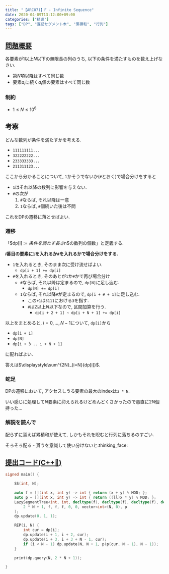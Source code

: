 ```yaml
---
title: "【ARC071】F - Infinite Sequence"
date: 2020-04-09T13:12:00+09:00
categories: ["精進"]
tags: ["DP", "遅延セグメント木", "累積和", "行列"]
---
```


## [問題概要](https://atcoder.jp/contests/arc071/tasks/arc071_d)

各要素が$1$以上$N$以下の無限長の列のうち, 以下の条件を満たすものを数え上げなさい.

* 第$N$項以降はすべて同じ数
* 要素$a_i$に続く$a_i$個の要素はすべて同じ数

### 制約

* $1 \leq N \leq 10^6$

## 考察

どんな数列が条件を満たすかを考える.

* `111111111...`
* `322222222...`
* `233333333...`
* `211311123...`

ここから分かることについて, `1`かそうでないか(`#`とおく)で場合分けをすると

* `1`はそれ以降の数列に影響を与えない.
* `#`の次が
  1. `#`ならば, それ以降は一意
  1. `1`ならば, `#`個続いた後は不問

これをDPの遷移に落とせばよい.

### 遷移

「$dp[i] := $条件を満たす長さ$n$の数列の個数」と定義する.

**$i$番目の要素に`1`を入れるか`#`を入れるかで場合分けをする.**

* `1`を入れるとき, そのまま次に受け流せばよい.
  * `dp[i + 1] += dp[i]`
* `#`を入れるとき, そのあとが`1`か`#`かで再び場合分け
  * `#`ならば, それ以降は定まるので, `dp[N]`に足し込む.
    * `dp[N] += dp[i]`
  * `1`ならば, それ以降`#`が定まるので, `dp[i + # + 1]`に足し込む.
    * この`+1`は`3111`における`3`を指す.
    * `#`は$2$以上$N$以下なので, 区間加算を行う.
      * `dp[i + 2 + 1] ~ dp[i + N + 1] += dp[i]`

以上をまとめると, $i = 0, \ldots, N - 1$について, `dp[i]`から

* `dp[i + 1]`
* `dp[N]`
* `dp[i + 3 .. i + N + 1]`

に配ればよい.

答えは$\displaystyle\sum^{2N}_{i=N}{dp[i]}$.

### 蛇足

DPの遷移において, アクセスしうる要素の最大のindexは`2 * N`.

いい感じに処理して$N$要素に抑えられるけどめんどくさかったので愚直に$2N$個持った...

### 解説を読んで

配らずに貰えば累積和が使えて, しかもそれを睨むと行列に落ちるのすごい.

そろそろ配る・貰うを意識して使い分けないと:thinking_face:

## [提出コード(C++:high_brightness:)](https://atcoder.jp/contests/arc071/submissions/11651184)

```cpp
signed main() {

    SS(int, N);

    auto f = [](int x, int y) -> int { return (x + y) % MOD; };
    auto p = [](int x, int y) -> int { return ((ll)x * y) % MOD; };
    LazySegmentTree<int, int, decltype(f), decltype(f), decltype(f), decltype(p)> dp(
        2 * N + 1, f, f, f, 0, 0, vector<int>(N, 0), p
    );
    dp.update(0, 1, 1);

    REP(i, N) {
        int cur = dp[i];
        dp.update(i + 1, i + 2, cur);                                       // 1 x 1
        dp.update(i + 3, i + 3 + N - 1, cur);                               // (1以外) x 1
        if (i < N - 1) dp.update(N, N + 1, p(p(cur, N - 1), N - 1));        // (1以外) x (1以外)
    }

    print(dp.query(N, 2 * N + 1));

}
```
